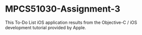# MPCS51030-Assignment-3

This To-Do List iOS application results from the Objective-C / iOS development tutorial provided by Apple.

